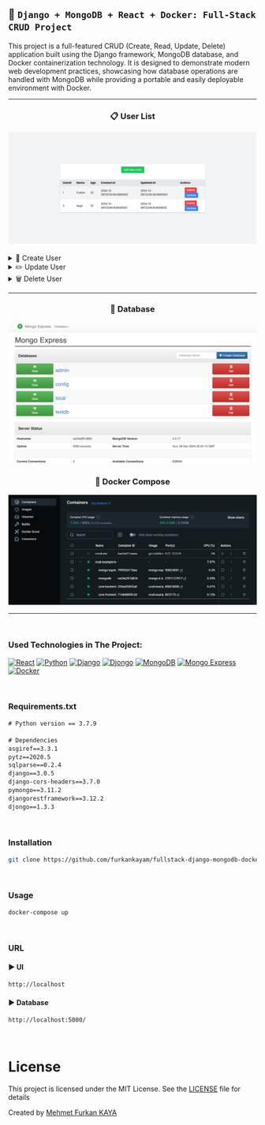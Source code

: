 ## 🍃 `Django + MongoDB + React + Docker: Full-Stack CRUD Project`

This project is a full-featured CRUD (Create, Read, Update, Delete) application built using the Django framework, MongoDB database, and Docker containerization technology. It is designed to demonstrate modern web development practices, showcasing how database operations are handled with MongoDB while providing a portable and easily deployable environment with Docker.

<hr>

<div>
<div align="center">
<h3>📋 User List </h3>
<img src="./images/list.png" alt="list">
</div>

<br>

<div>

<details>
<summary>👤 Create User </summary>
<img src="./images/create.png" alt="create">
</details>

<details>
<summary>✏️ Update User </summary>
<img src="./images/update.png" alt="update">
</details>

<details>
<summary>🗑️ Delete User </summary>
<img src="./images/delete.png" alt="delete">
</details>

</div>

</div>
<hr>

<div>
<div align="center">
<h3>💾 Database </h3>
<img src="./images/database.png" alt="database">
</div>

<div>
<div align="center">
<h3>🐳 Docker Compose </h3>
<img src="./images/docker.png" alt="docker">
</div>
</div>
<hr>

<br>

### Used Technologies in The Project:

[![React](https://img.shields.io/badge/React-18.3-000?style=for-the-badge&logo=react&logoColor=white&color=61DAFB)](https://react.dev/)
[![Python](https://img.shields.io/badge/Python-3.7.9-000?style=for-the-badge&logo=python&logoColor=white&color=3776AB)](https://www.python.org/)
[![Django](https://img.shields.io/badge/Django-3.0.5-000?style=for-the-badge&logo=django&logoColor=white&color=092E20)](https://www.djangoproject.com/)
[![Djongo](https://img.shields.io/badge/Djongo-1.3.3-000?style=for-the-badge&logoColor=white&color=00529B)](https://www.djongomapper.com/)
[![MongoDB](https://img.shields.io/badge/MongoDB-4.4.17--focal-000?style=for-the-badge&logo=mongodb&logoColor=white&color=47A248)](https://www.mongodb.com/)
[![Mongo Express](https://img.shields.io/badge/mongo%20express-0.54.0-000?style=for-the-badge&logo=mongodb&logoColor=white&color=006600)](https://github.com/mongo-express/mongo-express)
[![Docker](https://img.shields.io/badge/Docker-25.0-000?style=for-the-badge&logo=Docker&logoColor=white&color=2496ED)](https://docs.docker.com/)

<br>

### Requirements.txt

```txt
# Python version == 3.7.9

# Dependencies
asgiref==3.3.1
pytz==2020.5
sqlparse==0.2.4
django==3.0.5
django-cors-headers==3.7.0
pymongo==3.11.2
djangorestframework==3.12.2
djongo==1.3.3
```

<br>

### Installation

```bash
git clone https://github.com/furkankayam/fullstack-django-mongodb-docker-crud.git
```

<br>

### Usage

```bash
docker-compose up
```

<br>

### URL

#### ▶️ UI

```bash
http://localhost
```

#### ▶️ Database

```bash
http://localhost:5000/
```

<br>

# License

This project is licensed under the MIT License. See the [LICENSE](LICENSE) file for details

Created by [Mehmet Furkan KAYA](https://www.linkedin.com/in/mehmet-furkan-kaya/)

